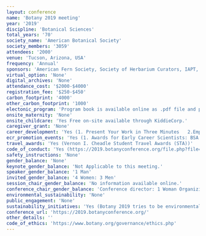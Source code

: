 ```yaml
---
layout: conference 
name: 'Botany 2019 meeting'
year: '2019'
discipline: 'Botanical Sciences'
total_years: '70'
society_name: 'American Botanical Society'
society_members: '3059'
attendees: '2000'
venue: 'Tucson, Arizona, USA'
frequency: 'Annual'
sponsors: 'American Fern Society, Society of Herbarium Curators, IAPT, ABLS (American Bryological and Lichenological Soceity)'
virtual_option: 'None'
digital_archives: 'None'
attendance_cost: '$2000-$4000'
registration_fee: '$250-$450'
carbon_footprint: '4000'
other_carbon_footprint: '1000'
electonic_program: 'Program book is available online as .pdf file and planner, conference App is also available.'
onsite_maternity: 'None'
onsite_childcare: 'Yes Free on-site available through KiddieCorp.'
caregiver_grant: 'None'
career_development: 'Yes (1. Present Your Work in Three Minutes   2.Empowering citizen science leaders with tools for robust community engagement  3. Tips for Success: Applying to Graduate School  4. Strategies for successful faculty/undergraduate student collaborative research at PUIs  5. National Science Foundation Information Session for faculty and other professionals (Presented by Representatives of NSF)  6. CV/Resume Review and Coaching Sessions  7. National Science Foundation Information Session for early career individuals (Presented by Representatives of NSF))'
ecr_promotion_events: 'Yes (1. Awards for Early Career Scientists: BSA Emerging Leader Award, BSA Public Policy Award, Botany Advocacy Leadership Grant    2. Awards for Students:J. S. Karling and BSA Graduate Students: Research Awards, TRIARCH Botanical Images (STA), BSA Undergraduate Student Research Awards, BSA Young Botanist Awards, PLANTS Diversity (STA), 3. Genetics Section Student Research Awards for Conference Presentation, 4. Ecological Student Presentation Awards, 5. Ecological Student Poster Awards, 6. A. J. Sharp Award - ABLS/Bryological and Lichenological Section, 7. Developmental & Structural Section (STA), Ecological Section (STA), 8. Economic Botany Section (STA), 9. Genetics Section (STA), 10. Pteridological Section & American Fern Society (STA), 11. Physiological Section Student Presentation Award  12. Physiological Section Physiological Section Li-COR Prize  13. Physiological Section Best poster presentation  14. The Maynard F. Moseley Award is given to the best student paper, presented in either the Paleobotanical or Developmental and Structural sessions, that advances our understanding of plant structure in an evolutionary context. Current undergraduate and graduate students are eligible for this award 15. The Margaret Menzel Award is presented by the Genetics Section for the outstanding paper presented in the contributed papers sessions of the Genetics Section, or in one of the following topical sessions: Population Genetics, Genomics & Proteomics, Molecular Ecology & Evolution, Phylogenomics or Hybrids and Hybridization. Must submit as an Oral Paper and Must submit as a Genetics Section or Population Genetics, Genomics / Proteomics, Molecular Ecology and Evolution, Hybrids and Hybridization, or Phylogenomics Topics presentation  16. The Katherine Esau Award is given to the graduate student who presents the outstanding paper in the Developmental and Structural Section or the Evolutionary Developmental Biology topical session at the annual meeting. Current graduate students are eligible for the award. This award recognizes the influential work of Dr. Katherine Esau and her commitment to students.  17. The Isabel C. Cookson Paleobotanical Award is given to the student or recent Ph.D. who delivers the best contributed paper in paleobotany or palynology at the annual meeting.  18. The George R. Cooley Award is given by ASPT for the best paper presentation in either the systematics contributed paper sessions or the Biogeography topical session. Candidates for the award must be a graduate student or within one year of having received the Ph.D., and member of ASPT at the time the abstract is submitted.)'
travel_awards: 'Yes (Vernon I. Cheadle Student Travel Awards (STA))'
code_of_conduct: 'Yes (https://2019.botanyconference.org/file.php?file=SiteAssets/_Botany_Conference_Code_of_Conduct_2019.pdf)'
safety_instructions: 'None'
gender_balance: 'None'
keynote_gender_balance: 'Not Applicable to this meeting.'
speaker_gender_balance: '1 Man'
invited_gender_balance: '4 Women: 3 Men'
session_chair_gender_balance: 'No information available online.'
conference_chair_gender_balance: 'Conference director: 1 Woman Organizing team: 10 Men: 10 Women'
environmental_sustainability: 'None'
public_engagement: 'None'
sustainability_initiatives: 'Yes (Botany 2019 tries to be environmentally responsible.You can personally helpby consideringyour carbon foot print as you fly to Tucson.  (Tucson’s airport code is TUC)Several airlines offer carbon offset programs –check with your carrier.Two such programs:  •United Airlines  http://co2offsets.sustainabletravelinternational.org/ua/cargo/•Alaska Airlines.https://carbonfund.org/partners/alaska-airlines/If your preferred airline does not offer a program –you can still help with a program such as this:  https://calculator.carbonfootprint.com/calculator.aspx?tab=3Note:  This is for information purposes only –Botany 2019 or its partners does not endorse any program.)'
conference_url: 'https://2019.botanyconference.org/'
other_details: ''
code_of_ethics: 'https://www.botany.org/governance/ethics.php'
---
```

